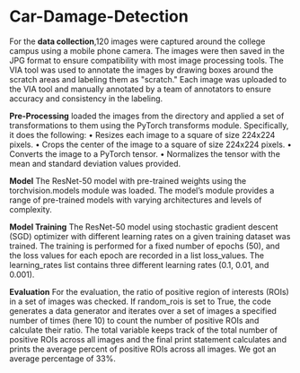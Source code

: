 # Car-Damage-Detection

For the **data collection**,120 images were captured around the college campus using a mobile phone camera. The images were then saved in the JPG format to ensure compatibility with most image processing tools. The VIA tool was used to annotate the images by drawing boxes around the scratch areas and labeling them as
"scratch." Each image was uploaded to the VIA tool and manually annotated by a team of annotators to ensure accuracy and consistency in the labeling.

**Pre-Processing**
loaded the images from the directory and applied a set of transformations to them using the PyTorch transforms module. Specifically, it does the following:
• Resizes each image to a square of size 224x224 pixels.
• Crops the center of the image to a square of size 224x224 pixels.
• Converts the image to a PyTorch tensor.
• Normalizes the tensor with the mean and standard deviation values provided.

**Model**
The ResNet-50 model with pre-trained weights using the torchvision.models module was loaded. The model’s module provides a range of pre-trained models with varying
architectures and levels of complexity. 

**Model Training**
The ResNet-50 model using stochastic gradient descent (SGD) optimizer with different learning rates on a given training dataset was trained. The training is performed for a fixed number of epochs (50), and the loss values for each epoch are recorded in a list loss_values. The learning_rates list contains three different learning rates (0.1, 0.01, and 0.001).

**Evaluation**
For the evaluation, the ratio of positive region of interests (ROIs) in a set of images was checked. If random_rois is set to True, the code generates a data generator and iterates over a set of images a specified number of times (here 10) to count the number of positive ROIs and calculate their ratio. The total variable keeps track of the total number of positive ROIs across all images and the final print statement calculates and prints the average percent of positive
ROIs across all images. We got an average percentage of 33%.




